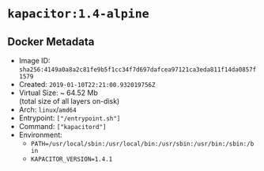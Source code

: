 # `kapacitor:1.4-alpine`

## Docker Metadata

- Image ID: `sha256:4149a0a8a2c81fe9b5f1cc34f7d697dafcea97121ca3eda811f14da0857f1579`
- Created: `2019-01-10T22:21:00.932019756Z`
- Virtual Size: ~ 64.52 Mb  
  (total size of all layers on-disk)
- Arch: `linux`/`amd64`
- Entrypoint: `["/entrypoint.sh"]`
- Command: `["kapacitord"]`
- Environment:
  - `PATH=/usr/local/sbin:/usr/local/bin:/usr/sbin:/usr/bin:/sbin:/bin`
  - `KAPACITOR_VERSION=1.4.1`
